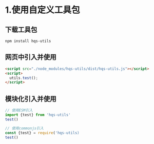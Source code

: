 # 1.使用自定义工具包

## 下载工具包

```shell
npm install hqs-utils
```

## 网页中引入并使用

```html
<script src="./node_modules/hqs-utils/dist/hqs-utils.js"></script>
<script>
  utils.test();
</script>
```

## 模块化引入并使用

```js
// 使用ESM引入
import {test} from 'hqs-utils'
test()

// 使用commonjs引入
const {test} = require('hqs-utils)
test()
```
